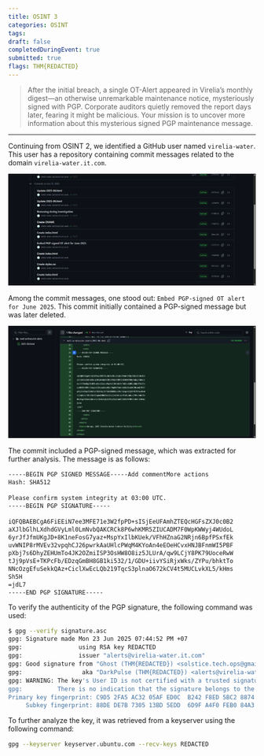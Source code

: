 ```yaml
---
title: OSINT 3
categories: OSINT
tags: 
draft: false
completedDuringEvent: true
submitted: true
flags: THM{REDACTED}
---
```

> After the initial breach, a single OT-Alert appeared in Virelia’s monthly digest—an otherwise unremarkable maintenance notice, mysteriously signed with PGP. Corporate auditors quietly removed the report days later, fearing it might be malicious. Your mission is to uncover more information about this mysterious signed PGP maintenance message.

---

Continuing from OSINT 2, we identified a GitHub user named `virelia-water`. This user has a repository containing commit messages related to the domain `virelia-water.it.com`.

![alt text](image.png)

Among the commit messages, one stood out: `Embed PGP-signed OT alert for June 2025`. This commit initially contained a PGP-signed message but was later deleted.

![alt text](image-1.png)

The commit included a PGP-signed message, which was extracted for further analysis. The message is as follows:

```
-----BEGIN PGP SIGNED MESSAGE-----Add commentMore actions
Hash: SHA512

Please confirm system integrity at 03:00 UTC.
-----BEGIN PGP SIGNATURE-----

iQFQBAEBCgA6FiEEiN7ee3MFE71e3W2fpPD+sISjEeUFAmhZTEQcHGFsZXJ0c0B2
aXJlbGlhLXdhdGVyLml0LmNvbQAKCRCk8P6whKMR5ZIUCADM7F0WpKWWyj4WUdoL
6yrJfJfmUKgJD+8K1neFosG7yaz+MspYxIlbKUek/VFhHZnaG2NRjn6BpfPSxfEk
uvWNIP8rMVEv32vpqhCJ26pwrkAaUHlcPWqM4KYoAn4eEOeHCvxHNJBFnmWI5PBF
pXbj7s6DhyZEHUmTo4JK2OZmiISP3OsHW8O8iz5JLUrA/qw9LCjY8PK79UoceRwW
tJj9pVsE+TKPcFb/EDzqGmBH8GB1ki532/1/GDU+iivYSiRjxWks/ZYPu/bhktTo
NNcOzgEfuSekkQAz+CiclXwEcLQb219TqcS3plnaO672kCV4t5MUCLvkXL5/kHms
Sh5H
=jdL7
-----END PGP SIGNATURE-----
```

To verify the authenticity of the PGP signature, the following command was used:

```sh
$ gpg --verify signature.asc
gpg: Signature made Mon 23 Jun 2025 07:44:52 PM +07
gpg:                using RSA key REDACTED
gpg:                issuer "alerts@virelia-water.it.com"
gpg: Good signature from "Ghost (THM{REDACTED}) <solstice.tech.ops@gmail.com>" [unknown]
gpg:                 aka "DarkPulse (THM{REDACTED}) <alerts@virelia-water.it.com>" [unknown]
gpg: WARNING: The key's User ID is not certified with a trusted signature!
gpg:          There is no indication that the signature belongs to the owner.
Primary key fingerprint: C9D5 2FA5 AC32 05AF ED0C  B242 F8ED 5BC2 8874 364F
     Subkey fingerprint: 88DE DE7B 7305 13BD 5EDD  6D9F A4F0 FEB0 84A3 11E5
```

To further analyze the key, it was retrieved from a keyserver using the following command:

```sh
gpg --keyserver keyserver.ubuntu.com --recv-keys REDACTED
```
